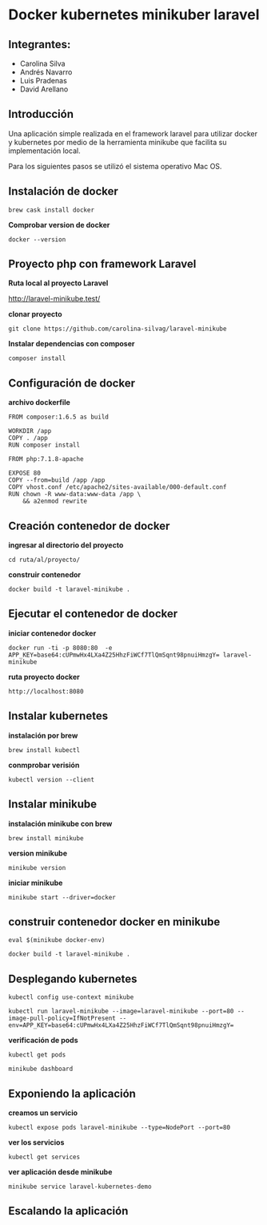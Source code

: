 # Docker kubernetes minikuber laravel

## Integrantes:

* Carolina Silva
* Andrés Navarro
* Luis Pradenas
* David Arellano

## Introducción

Una aplicación simple realizada en el framework laravel para utilizar docker y kubernetes por medio de la herramienta minikube que facilita su implementación local.

Para los siguientes pasos se utilizó el sistema operativo Mac OS.

## Instalación de docker

`brew cask install docker `

__Comprobar version de docker__

`docker --version `

## Proyecto php con framework Laravel

__Ruta local al proyecto Laravel__

http://laravel-minikube.test/

__clonar proyecto__

`git clone https://github.com/carolina-silvag/laravel-minikube`

__Instalar dependencias con composer__

`composer install`


## Configuración de docker

__archivo dockerfile__

```
FROM composer:1.6.5 as build

WORKDIR /app
COPY . /app
RUN composer install

FROM php:7.1.8-apache

EXPOSE 80
COPY --from=build /app /app
COPY vhost.conf /etc/apache2/sites-available/000-default.conf
RUN chown -R www-data:www-data /app \
    && a2enmod rewrite
```

## Creación contenedor de docker

__ingresar al directorio del proyecto__

`cd ruta/al/proyecto/`

__construir contenedor__

`docker build -t laravel-minikube .`

## Ejecutar el contenedor de docker

__iniciar contenedor docker__

`docker run -ti -p 8080:80  -e APP_KEY=base64:cUPmwHx4LXa4Z25HhzFiWCf7TlQmSqnt98pnuiHmzgY= laravel-minikube`

__ruta proyecto docker__

`http://localhost:8080`


## Instalar kubernetes

__instalación por brew__

`brew install kubectl`

__conmprobar verisión__

`kubectl version --client `

## Instalar minikube

__instalación minikube con brew__

`brew install minikube`

__version minikube__

`minikube version `

__iniciar minikube__

`minikube start --driver=docker`


## construir contenedor docker en minikube

`eval $(minikube docker-env)`

`docker build -t laravel-minikube .`

## Desplegando kubernetes

`kubectl config use-context minikube`

`kubectl run laravel-minikube --image=laravel-minikube --port=80 --image-pull-policy=IfNotPresent --env=APP_KEY=base64:cUPmwHx4LXa4Z25HhzFiWCf7TlQmSqnt98pnuiHmzgY=`


__verificación de pods__

`kubectl get pods`

`minikube dashboard`


## Exponiendo la aplicación

__creamos un servicio__

`kubectl expose pods laravel-minikube --type=NodePort --port=80`

__ver los servicios__

`kubectl get services`

__ver aplicación desde minikube__

`minikube service laravel-kubernetes-demo`


## Escalando la aplicación

